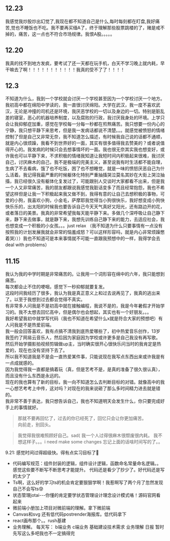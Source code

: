 ## 12.23
我感觉我炒股炒出幻觉了,我现在都不知道自己是什么,每时每刻都在盯盘,我好痛苦,觉也不睡饭也不吃。我不要再买缅A了，终于理解那些股票跳楼的了，赌是戒不掉的，痛苦，这一点也不符合市场规律。我恨A股。。。。。



## 12.20
我真的找不到地方发疯，要考试了还一天都在玩手机，白天不学习晚上就内耗，早干嘛去了啊！！！！！！！！！！！我真的受不了了！！！！

## 12.3
不知道为什么，我到一个学校就会讨厌一个学校甚至因为一个学校讨厌一个地方。我初高中都在绵阳中学读的，我一直很讨厌绵阳。大学在武汉，我一度不喜欢武汉，无论是冲撞的司机还是环境，我厌恶学校的一切以及身边的一切。特别是脏乱差的寝室，恶心的机器培养制度，以及腐败的行政，我讨厌我身处的环境。上学只会让我抑郁症加重，感觉在学校每一分每一秒都在煎熬痛苦。我只想要一份内心的宁静，我只想平静下来思考，但是我一发病话都说不清楚。。。就感觉被愤怒的情绪控制了但是自己又非常无奈，我不知道怎么描述，有时候我自己说的话都不通顺，就是内心很烦躁，我看不到世界好的一面，其实有很多值得我去赞美的？或者说值得开心的。我发病的时候只会去想事情坏的一面。我也很无奈其实我也想变好，或许我也可以平静下来，不求积极的情绪我知道让我短时间内积极起来很难，我讨厌自己，讨厌麻木的自己，我不是极端的完美主义，甚至说我有时生活都不能自理，生病了不去看病，饿了也不吃饭，困了也不想睡觉，就是一味的愤怒厌恶自己为什么活着。我记得我最严重的时候躯体化特别严重抽搐哭泣莫名其妙在大街上哭泣抽搐，我已经很久没有躯体化复发过了，可能跟别人交谈时大家都看不出来，但是我一个人又非常痛苦，我的朋友都跟说我感觉我脏话变多了而且经常抱怨，我也不希望这样但是让我一下积极起来我又做不到，我得有意的让自己去想积极的事物，可爱的小狗，我喜欢小狗，小金毛，萨摩耶我觉得当小狗很快乐，我好想变成小狗快快乐乐的，出太阳的时候我也要告诉自己今天天气真好又阳光，还有路边开的花，或者落日的美景。我真的非常希望我每天能平静下来。多做几个深呼吸让自己静下来，静下来去做事，就是静下来，我想先训练自己静下来的能力，去适应社会，我也想变成一个积极的小女孩。。。just relax
（我不知道为什么只要事情有一点没有按照我的计划发展我就会非常的恼羞成怒？可以这样形容吗，就是内心非常烦躁憋着哭）））我也不知道可是本来事情就不可能一直跟我预想中的一样，我得学会去deal with problems）

## 11.15
我认为我的中学时期是非常痛苦的。让我用一个词形容在绵中的六年，我只能想到痛苦。<br>
每次都会止不住的哽咽，感觉下一秒抑郁就要复发。<br>
这段时间我经历了很多，我认为我是真正意义上和过去说再见了，我真的逃出来了。以至于我想到过去都会觉得不真实。<br>
有非常多人问我是不是初高中就在接触编程，我说不是的，我是今年暑假才开始学习的。我不太想去回忆高中，但是偶尔也会想起，其实也有一个好朋友。。。<br>
我好希望我初中就学写代码（我也不知道在希望什么x就是符合大家的预想吧）有人问我是不是热爱前端。<br>
我一般会回答喜欢，我有点搞不清我到底热爱哪些了，初中热爱音乐创作，13岁我签约了网易云音乐人，然后因为家庭因为学校或许更多是自己我没有再写歌。<br>
然后开始学摄影拍视频剪辑做up主，当时确实很开心很快乐问当时的我肯定是热爱的，现在也没有坚持下去了。<br>
所以我不知道我是不是会一直热爱某件事，只能说现在我写点东西出来或许我是有一点成就感的。<br>
因为我觉得我一直都是搞着玩（真，但是艺考不是，是真的准备了很久很认真），而且没有什么东西是永远的。<br>
现在的我也算有了新的目标，我一向不知道怎么去判断目标的对错。就像高中的我一心想艺考考上中传，这对吗？对现在的我来说砸了那么多时间精力进去就是错的。<br>
我非常不善于表达，我只想告诉自己，我也不知道明天会发生什么，你只要完成好手上的事情就好。<br>
> 那就不要再回忆了，过去的你已经死了，回忆只会让你更加痛苦。<br>
> 向前走，别回头。<br>




> 我觉得我很难照顾好自己。sad( 我一个人过得很麻木很颓废很内耗。
我不想这样子。。。i need make some changes
忘记上面的话啥时间写的了。。

9.21:
感觉时间过得超级快。得有点实习目标了🎯
- 代码编写规范：组件封装的逻辑，组件设计逻辑，函数命名常量命名逻辑。。感觉这些要不断写不断思考才能提升。
代码还是看少了抄少了。好代码还是写的太少了
- Ts啊，这么好的学习ts的机会肯定要狠狠学啊！我惹啊写了两个月了忽然发现自己不会写ts😰
- 状态管理jotai---你懂的肯定要学状态管理设计理念设计模式咯！源码官网看起来
- 微前端小册加上项目对微前端的理解。拿下微前端
- Canvas和svg 还有低代码postrender海报库。低代码拿下
- react画布那个。。rush基建
- 业务理解。
每天写：
b端业务
c端业务
基础建设技术需求
业务理解
日报
暂时先写这么多吧我也不一定搞得完

